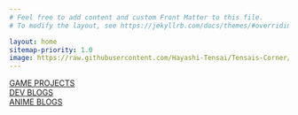 ```yaml
---
# Feel free to add content and custom Front Matter to this file.
# To modify the layout, see https://jekyllrb.com/docs/themes/#overriding-theme-defaults

layout: home
sitemap-priority: 1.0
image: https://raw.githubusercontent.com/Hayashi-Tensai/Tensais-Corner/master/assets/blog.jpg
---
```


<html>
    <a class="home-naviagtion-hyperlink" href="{{ '/gamedev' | relative_url }}">
        <div class="home-naviagtion-container" style="background-image: url(https://raw.githubusercontent.com/Hayashi-Tensai/Tensais-Corner/master/assets/controller-game.jpg)">
            <div class="home-naviagtion-title">GAME PROJECTS</div>
        </div>
    </a>
    <a class="home-naviagtion-hyperlink" href="{{ '/game_dev_blog' | relative_url }}">
        <div class="home-naviagtion-container" style="background-image: url(https://raw.githubusercontent.com/Hayashi-Tensai/Tensais-Corner/master/assets/blog.jpg)">
            <div class="home-naviagtion-title">DEV BLOGS</div>
        </div>
    </a>
    <a class="home-naviagtion-hyperlink" href="{{ '/anime_stuff' | relative_url }}">
        <div class="home-naviagtion-container" style="background-image: url(https://raw.githubusercontent.com/Hayashi-Tensai/Tensais-Corner/master/assets/honoka.png)">
            <div class="home-naviagtion-title">ANIME BLOGS</div>
        </div>
    </a>
</html>